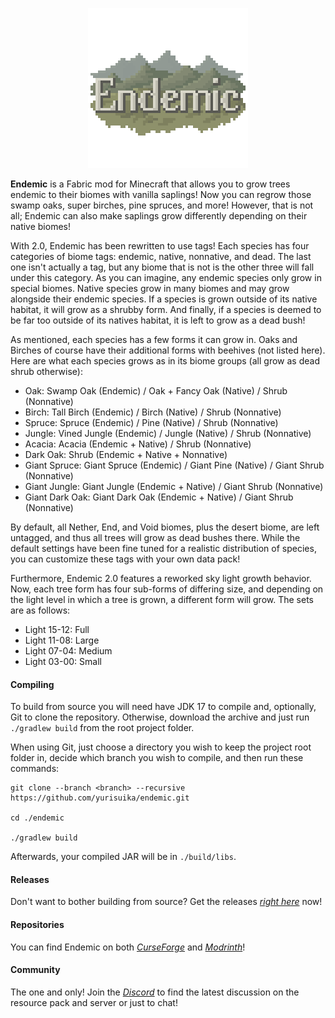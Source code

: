 <p align="center"><img src="https://github.com/yurisuika/Endemic/blob/Fabric-1.18.x/src/main/resources/assets/endemic/icon.png?raw=true" width="256" height="256"></p>

**Endemic** is a Fabric mod for Minecraft that allows you to grow trees endemic to their biomes with vanilla saplings! Now you can regrow those swamp oaks, super birches, pine spruces, and more! However, that is not all; Endemic can also make saplings grow differently depending on their native biomes!

With 2.0, Endemic has been rewritten to use tags! Each species has four categories of biome tags: endemic, native, nonnative, and dead. The last one isn't actually a tag, but any biome that is not is the other three will fall under this category. As you can imagine, any endemic species only grow in special biomes. Native species grow in many biomes and may grow alongside their endemic species. If a species is grown outside of its native habitat, it will grow as a shrubby form. And finally, if a species is deemed to be far too outside of its natives habitat, it is left to grow as a dead bush!

As mentioned, each species has a few forms it can grow in. Oaks and Birches of course have their additional forms with beehives (not listed here). Here are what each species grows as in its biome groups (all grow as dead shrub otherwise):
- Oak: Swamp Oak (Endemic) / Oak + Fancy Oak (Native) / Shrub (Nonnative)
- Birch: Tall Birch (Endemic) / Birch (Native) / Shrub (Nonnative)
- Spruce: Spruce (Endemic) / Pine (Native) / Shrub (Nonnative)
- Jungle: Vined Jungle (Endemic) / Jungle (Native) / Shrub (Nonnative)
- Acacia: Acacia (Endemic + Native) / Shrub (Nonnative)
- Dark Oak: Shrub (Endemic + Native + Nonnative)
- Giant Spruce: Giant Spruce (Endemic) / Giant Pine (Native) / Giant Shrub (Nonnative)
- Giant Jungle: Giant Jungle (Endemic + Native) / Giant Shrub (Nonnative)
- Giant Dark Oak: Giant Dark Oak (Endemic + Native) / Giant Shrub (Nonnative)

By default, all Nether, End, and Void biomes, plus the desert biome, are left untagged, and thus all trees will grow as dead bushes there. While the default settings have been fine tuned for a realistic distribution of species, you can customize these tags with your own data pack!

Furthermore, Endemic 2.0 features a reworked sky light growth behavior. Now, each tree form has four sub-forms of differing size, and depending on the light level in which a tree is grown, a different form will grow. The sets are as follows:
- Light 15-12: Full
- Light 11-08: Large
- Light 07-04: Medium
- Light 03-00: Small

#### Compiling

To build from source you will need have JDK 17 to compile and, optionally, Git to clone the repository. Otherwise, download the archive and just run `./gradlew build` from the root project folder.

When using Git, just choose a directory you wish to keep the project root folder in, decide which branch you wish to compile, and then run these commands:

```shell script
git clone --branch <branch> --recursive https://github.com/yurisuika/endemic.git

cd ./endemic

./gradlew build
```

Afterwards, your compiled JAR will be in `./build/libs`.

#### Releases

Don't want to bother building from source? Get the releases *[right here](https://github.com/yurisuika/Endemic/releases)* now!

#### Repositories

You can find Endemic on both *[CurseForge](https://www.curseforge.com/minecraft/mc-mods/endemic)* and *[Modrinth](https://modrinth.com/mod/endemic)*!

#### Community

The one and only! Join the *[Discord](https://discord.gg/0zdNEkQle7Qg9C1H)* to find the latest discussion on the resource pack and server or just to chat!
